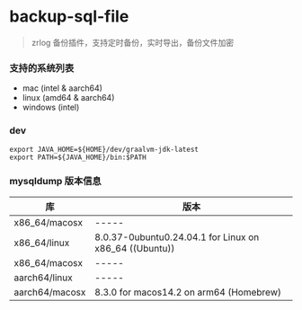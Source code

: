 # backup-sql-file

> zrlog 备份插件，支持定时备份，实时导出，备份文件加密

### 支持的系统列表

- mac (intel & aarch64)
- linux (amd64 & aarch64)
- windows (intel)

### dev

```shell
export JAVA_HOME=${HOME}/dev/graalvm-jdk-latest
export PATH=${JAVA_HOME}/bin:$PATH
```

### mysqldump 版本信息

| 库              | 版本                                                     |
|----------------|--------------------------------------------------------|
| x86_64/macosx  | -----                                                  | 
| x86_64/linux   | 8.0.37-0ubuntu0.24.04.1 for Linux on x86_64 ((Ubuntu)) |
| x86_64/macosx  | -----                                                  |
| aarch64/linux  | -----                                                  |
| aarch64/macosx | 8.3.0 for macos14.2 on arm64 (Homebrew)                |

